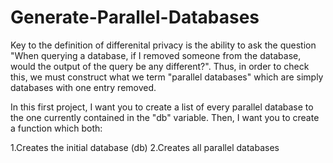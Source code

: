 # Generate-Parallel-Databases
Key to the definition of differenital privacy is the ability to ask the question "When querying a database, if I removed someone from the database, would the output of the query be any different?". Thus, in order to check this, we must construct what we term "parallel databases" which are simply databases with one entry removed.

In this first project, I want you to create a list of every parallel database to the one currently contained in the "db" variable. Then, I want you to create a function which both:

1.Creates the initial database (db)
2.Creates all parallel databases
